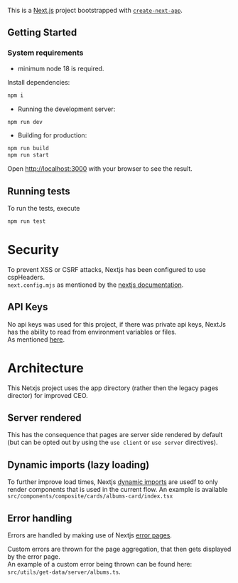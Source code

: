 This is a [Next.js](https://nextjs.org/) project bootstrapped with [`create-next-app`](https://github.com/vercel/next.js/tree/canary/packages/create-next-app).

## Getting Started

### System requirements
- minimum node 18 is required.

Install dependencies:  
```bash
npm i
```

- Running the development server:
```bash
npm run dev
```

- Building for production:
```bash
npm run build
npm run start
```

Open [http://localhost:3000](http://localhost:3000) with your browser to see the result.

## Running tests
To run the tests, execute 
```bash
npm run test
```

# Security
To prevent XSS or CSRF attacks, Nextjs has been configured to use cspHeaders.  
`next.config.mjs` as mentioned by the [nextjs documentation](https://nextjs.org/docs/app/building-your-application/configuring/content-security-policy#without-nonces).

## API Keys
No api keys was used for this project, if there was private api keys, NextJs has the ability to read from environment variables or files.  
As mentioned [here](https://nextjs.org/docs/app/building-your-application/configuring/environment-variables).

# Architecture
This Netxjs project uses the app directory (rather then the legacy pages director) for improved CEO. 

## Server rendered 
This has the consequence that pages are server side rendered by default (but can be opted out by using the 
`use client` or `use server` directives).

## Dynamic imports (lazy loading)
To further improve load times, Nextjs [dynamic imports](https://nextjs.org/docs/pages/building-your-application/optimizing/lazy-loading#nextdynamic) are usedf to only render components that is used in the current flow.
An example is available `src/components/composite/cards/albums-card/index.tsx`

## Error handling
Errors are handled by making use of Nextjs [error pages](https://nextjs.org/docs/app/building-your-application/routing/error-handling).

Custom errors are thrown for the page aggregation, that then gets displayed by the error page.  
An example of a custom error being thrown can be found here: `src/utils/get-data/server/albums.ts`.

